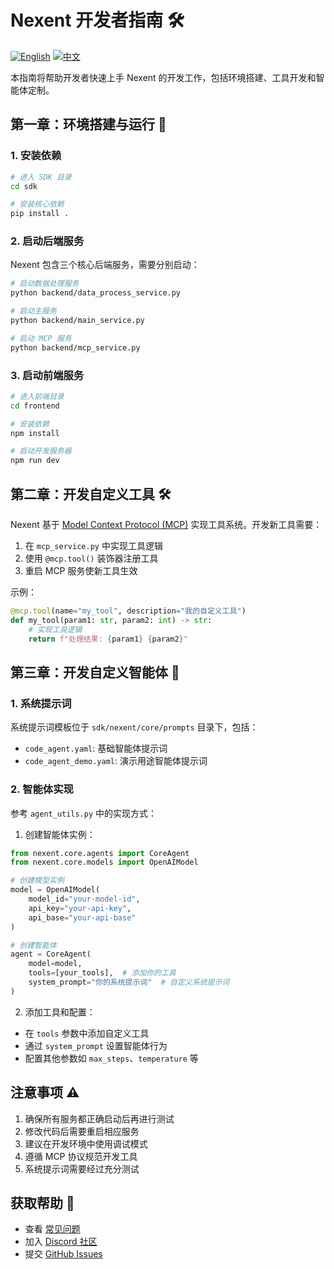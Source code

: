 # Nexent 开发者指南 🛠️

[![English](https://img.shields.io/badge/English-Guide-blue)](DEVELOPPER_NOTE.md)
[![中文](https://img.shields.io/badge/中文-指南-green)](DEVELOPPER_NOTE_CN.md)

本指南将帮助开发者快速上手 Nexent 的开发工作，包括环境搭建、工具开发和智能体定制。

## 第一章：环境搭建与运行 🚀

### 1. 安装依赖
```bash
# 进入 SDK 目录
cd sdk

# 安装核心依赖
pip install .
```

### 2. 启动后端服务
Nexent 包含三个核心后端服务，需要分别启动：

```bash
# 启动数据处理服务
python backend/data_process_service.py

# 启动主服务
python backend/main_service.py

# 启动 MCP 服务
python backend/mcp_service.py
```

### 3. 启动前端服务
```bash
# 进入前端目录
cd frontend

# 安装依赖
npm install

# 启动开发服务器
npm run dev
```

## 第二章：开发自定义工具 🛠️

Nexent 基于 [Model Context Protocol (MCP)](https://github.com/modelcontextprotocol/python-sdk) 实现工具系统。开发新工具需要：

1. 在 `mcp_service.py` 中实现工具逻辑
2. 使用 `@mcp.tool()` 装饰器注册工具
3. 重启 MCP 服务使新工具生效

示例：
```python
@mcp.tool(name="my_tool", description="我的自定义工具")
def my_tool(param1: str, param2: int) -> str:
    # 实现工具逻辑
    return f"处理结果: {param1} {param2}"
```

## 第三章：开发自定义智能体 🤖

### 1. 系统提示词
系统提示词模板位于 `sdk/nexent/core/prompts` 目录下，包括：
- `code_agent.yaml`: 基础智能体提示词
- `code_agent_demo.yaml`: 演示用途智能体提示词

### 2. 智能体实现
参考 `agent_utils.py` 中的实现方式：

1. 创建智能体实例：
```python
from nexent.core.agents import CoreAgent
from nexent.core.models import OpenAIModel

# 创建模型实例
model = OpenAIModel(
    model_id="your-model-id",
    api_key="your-api-key",
    api_base="your-api-base"
)

# 创建智能体
agent = CoreAgent(
    model=model,
    tools=[your_tools],  # 添加你的工具
    system_prompt="你的系统提示词"  # 自定义系统提示词
)
```

2. 添加工具和配置：
- 在 `tools` 参数中添加自定义工具
- 通过 `system_prompt` 设置智能体行为
- 配置其他参数如 `max_steps`、`temperature` 等

## 注意事项 ⚠️

1. 确保所有服务都正确启动后再进行测试
2. 修改代码后需要重启相应服务
3. 建议在开发环境中使用调试模式
4. 遵循 MCP 协议规范开发工具
5. 系统提示词需要经过充分测试

## 获取帮助 💬

- 查看 [常见问题](FAQ_CN.md)
- 加入 [Discord 社区](https://discord.gg/tb5H3S3wyv)
- 提交 [GitHub Issues](https://github.com/AI-Application-Innovation/nexent/issues)
